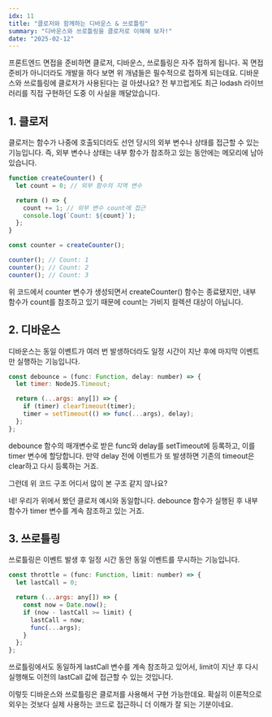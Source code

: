 ```yaml
---
idx: 11
title: "클로저와 함께하는 디바운스 & 쓰로틀링"
summary: "디바운스와 쓰로틀링을 클로저로 이해해 보자!"
date: "2025-02-12"
---
```


프론트엔드 면접을 준비하면 클로저, 디바운스, 쓰로틀링은 자주 접하게 됩니다. 꼭 면접 준비가 아니더라도 개발을 하다 보면 위 개념들은 필수적으로 접하게 되는데요. 디바운스와 쓰로틀링에 클로저가 사용된다는 걸 아셨나요? 전 부끄럽게도 최근 lodash 라이브러리를 직접 구현하던 도중 이 사실을 깨달았습니다.

## 1. 클로저

클로저는 함수가 나중에 호출되더라도 선언 당시의 외부 변수나 상태를 접근할 수 있는 기능입니다. 즉, 외부 변수나 상태는 내부 함수가 참조하고 있는 동안에는 메모리에 남아 있습니다.

```js
function createCounter() {
  let count = 0; // 외부 함수의 지역 변수

  return () => {
    count += 1; // 외부 변수 count에 접근
    console.log(`Count: ${count}`);
  };
}

const counter = createCounter();

counter(); // Count: 1
counter(); // Count: 2
counter(); // Count: 3
```

위 코드에서 counter 변수가 생성되면서 createCounter() 함수는 종료됐지만, 내부 함수가 count를 참조하고 있기 때문에 count는 가비지 컬렉션 대상이 아닙니다.

## 2. 디바운스

디바운스는 동일 이벤트가 여러 번 발생하더라도 일정 시간이 지난 후에 마지막 이벤트만 실행하는 기능입니다.

```js
const debounce = (func: Function, delay: number) => {
  let timer: NodeJS.Timeout;

  return (...args: any[]) => {
    if (timer) clearTimeout(timer);
    timer = setTimeout(() => func(...args), delay);
  };
};
```

debounce 함수의 매개변수로 받은 func와 delay를 setTimeout에 등록하고, 이를 timer 변수에 할당합니다. 만약 delay 전에 이벤트가 또 발생하면 기존의 timeout은 clear하고 다시 등록하는 거죠.

그런데 위 코드 구조 어디서 많이 본 구조 같지 않나요?

네! 우리가 위에서 봤던 클로저 예시와 동일합니다. debounce 함수가 실행된 후 내부 함수가 timer 변수를 계속 참조하고 있는 거죠.

## 3. 쓰로틀링

쓰로틀링은 이벤트 발생 후 일정 시간 동안 동일 이벤트를 무시하는 기능입니다.

```js
const throttle = (func: Function, limit: number) => {
  let lastCall = 0;

  return (...args: any[]) => {
    const now = Date.now();
    if (now - lastCall >= limit) {
      lastCall = now;
      func(...args);
    }
  };
};
```

쓰로틀링에서도 동일하게 lastCall 변수를 계속 참조하고 있어서, limit이 지난 후 다시 실행해도 이전의 lastCall 값에 접근할 수 있는 것입니다.

이렇듯 디바운스와 쓰로틀링은 클로저를 사용해서 구현 가능한데요. 확실히 이론적으로 외우는 것보다 실제 사용하는 코드로 접근하니 더 이해가 잘 되는 기분이네요.
